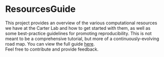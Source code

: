 # ResourcesGuide
This project provides an overview of the various computational resources we have at the Carter Lab and how to get started with them, as well as some best-practice guidelines for promoting reproducibility. This is not meant to be a comprehensive tutorial, but more of a continuously-evolving road map. You can view the full guide [here](https://thejacksonlaboratory.github.io/ResourcesGuide/).  
Feel free to contribute and provide feedback.